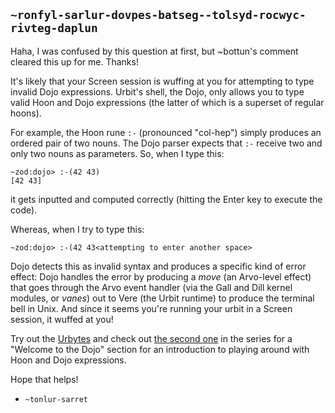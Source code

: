 ## `~ronfyl-sarlur-dovpes-batseg--tolsyd-rocwyc-rivteg-daplun`
Haha, I was confused by this question at first, but ~bottun's comment cleared this up for me. Thanks!

It's likely that your Screen session is wuffing at you for attempting to type invalid Dojo expressions. Urbit's shell, the Dojo, only allows you to type valid Hoon and Dojo expressions (the latter of which is a superset of regular hoons).

For example, the Hoon rune `:-` (pronounced "col-hep") simply produces an ordered pair of two nouns. The Dojo parser expects that `:-` receive two and only two nouns as parameters. So, when I type this:

```
~zod:dojo> :-(42 43)
[42 43]
```

it gets inputted and computed correctly (hitting the Enter key to execute the code).

Whereas, when I try to type this:

```
~zod:dojo> :-(42 43<attempting to enter another space>
```

Dojo detects this as invalid syntax and produces a specific kind of error effect: Dojo handles the error by producing a _move_ (an Arvo-level effect) that goes through the Arvo event handler (via the Gall and Dill kernel modules, or _vanes_) out to Vere (the Urbit runtime) to produce the terminal bell in Unix. And since it seems you're running your urbit in a Screen session, it wuffed at you!

Try out the [Urbytes](https://urbit.org/docs/urbyte/) and check out [the second one](https://urbit.org/docs/urbyte/2/) in the series for a "Welcome to the Dojo" section for an introduction to playing around with Hoon and Dojo expressions.

Hope that helps!

- `~tonlur-sarret`